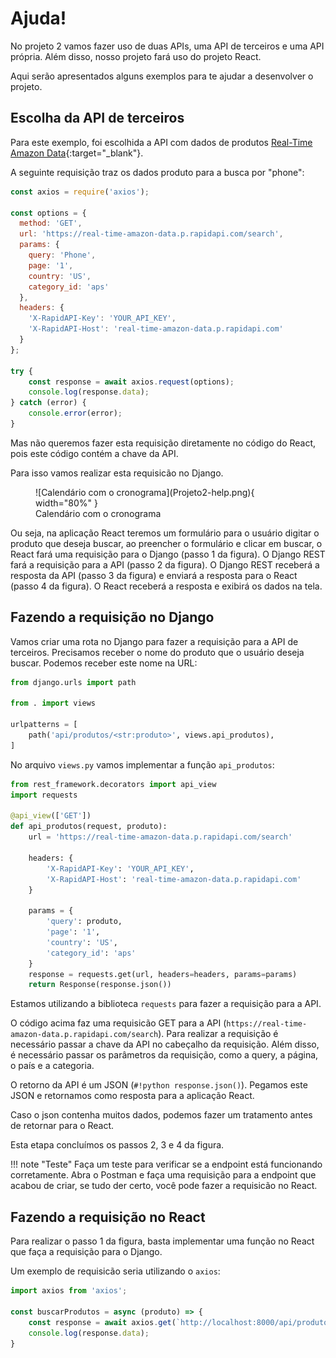 # Ajuda!

No projeto 2 vamos fazer uso de duas APIs, uma API de terceiros e uma API própria. Além disso, nosso projeto fará uso do projeto React. 

Aqui serão apresentados alguns exemplos para te ajudar a desenvolver o projeto.

## Escolha da API de terceiros

Para este exemplo, foi escolhida a API com dados de produtos [Real-Time Amazon Data](https://rapidapi.com/letscrape-6bRBa3QguO5/api/real-time-amazon-data){:target="_blank"}. 

A seguinte requisição traz os dados produto para a busca por "phone":

```javascript
const axios = require('axios');

const options = {
  method: 'GET',
  url: 'https://real-time-amazon-data.p.rapidapi.com/search',
  params: {
    query: 'Phone',
    page: '1',
    country: 'US',
    category_id: 'aps'
  },
  headers: {
    'X-RapidAPI-Key': 'YOUR_API_KEY',
    'X-RapidAPI-Host': 'real-time-amazon-data.p.rapidapi.com'
  }
};

try {
	const response = await axios.request(options);
	console.log(response.data);
} catch (error) {
	console.error(error);
}
```

Mas não queremos fazer esta requisição diretamente no código do React, pois este código contém a chave da API.

Para isso vamos realizar esta requisicão no Django.

<figure markdown="span">
    ![Calendário com o cronograma](Projeto2-help.png){ width="80%" }
    <figcaption>Calendário com o cronograma</figcaption>
</figure>

Ou seja, na aplicação React teremos um formulário para o usuário digitar o produto que deseja buscar, ao preencher o formulário e clicar em buscar, o React fará uma requisição para o Django (passo 1 da figura). O Django REST fará a requisição para a API (passo 2 da figura). O Django REST receberá a resposta da API (passo 3 da figura) e enviará a resposta para o React (passo 4 da figura). O React receberá a resposta e exibirá os dados na tela.

## Fazendo a requisição no Django

Vamos criar uma rota no Django para fazer a requisição para a API de terceiros. Precisamos receber o nome do produto que o usuário deseja buscar. 
Podemos receber este nome na URL:

```python
from django.urls import path

from . import views

urlpatterns = [
    path('api/produtos/<str:produto>', views.api_produtos),
]
```

No arquivo `views.py` vamos implementar a função `api_produtos`:

```python
from rest_framework.decorators import api_view
import requests

@api_view(['GET'])
def api_produtos(request, produto):
    url = 'https://real-time-amazon-data.p.rapidapi.com/search'
    
    headers: {
        'X-RapidAPI-Key': 'YOUR_API_KEY',
        'X-RapidAPI-Host': 'real-time-amazon-data.p.rapidapi.com'
    }

    params = {
        'query': produto,
        'page': '1',
        'country': 'US',
        'category_id': 'aps'
    }
    response = requests.get(url, headers=headers, params=params)
    return Response(response.json())
```

Estamos utilizando a biblioteca `requests` para fazer a requisição para a API.

O código acima faz uma requisicão GET para a API (`https://real-time-amazon-data.p.rapidapi.com/search`). 
Para realizar a requisição é necessário passar a chave da API no cabeçalho da requisição. Além disso, é necessário passar os parâmetros da requisição, como a query, a página, o país e a categoria.

O retorno da API é um JSON (`#!python response.json()`). Pegamos este JSON e retornamos como resposta para a aplicação React.

Caso o json contenha muitos dados, podemos fazer um tratamento antes de retornar para o React.

Esta etapa concluímos os passos 2, 3 e 4 da figura.

!!! note "Teste"
    Faça um teste para verificar se a endpoint está funcionando corretamente.
    Abra o Postman e faça uma requisição para a endpoint que acabou de criar, se tudo der certo, você pode fazer a requisicão no React.

## Fazendo a requisição no React

Para realizar o passo 1 da figura, basta implementar uma função no React que faça a requisição para o Django.

Um exemplo de requisicão seria utilizando o `axios`:
```javascript
import axios from 'axios';

const buscarProdutos = async (produto) => {
    const response = await axios.get(`http://localhost:8000/api/produtos/${produto}`);
    console.log(response.data);
}
```






